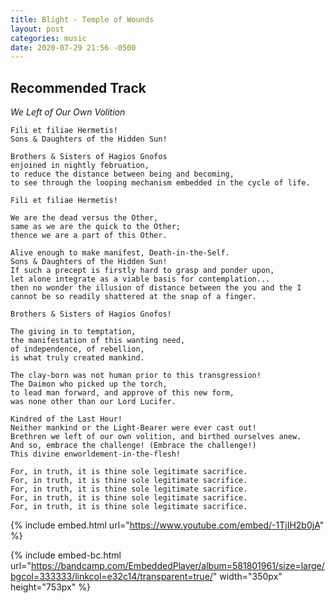 ```yaml
---
title: Blight - Temple of Wounds
layout: post
categories: music
date: 2020-07-29 21:56 -0500
---
```

## Recommended Track

_We Left of Our Own Volition_ 

```console
Fili et filiae Hermetis!
Sons & Daughters of the Hidden Sun!

Brothers & Sisters of Hagios Gnofos
enjoined in nightly februation,
to reduce the distance between being and becoming,
to see through the looping mechanism embedded in the cycle of life.

Fili et filiae Hermetis!

We are the dead versus the Other,
same as we are the quick to the Other;
thence we are a part of this Other.

Alive enough to make manifest, Death-in-the-Self.
Sons & Daughters of the Hidden Sun!
If such a precept is firstly hard to grasp and ponder upon,
let alone integrate as a viable basis for contemplation...
then no wonder the illusion of distance between the you and the I
cannot be so readily shattered at the snap of a finger.

Brothers & Sisters of Hagios Gnofos!

The giving in to temptation,
the manifestation of this wanting need,
of independence, of rebellion,
is what truly created mankind.

The clay-born was not human prior to this transgression!
The Daimon who picked up the torch,
to lead man forward, and approve of this new form,
was none other than our Lord Lucifer.

Kindred of the Last Hour!
Neither mankind or the Light-Bearer were ever cast out!
Brethren we left of our own volition, and birthed ourselves anew.
And so, embrace the challenge! (Embrace the challenge!)
This divine enworldement-in-the-flesh!

For, in truth, it is thine sole legitimate sacrifice.
For, in truth, it is thine sole legitimate sacrifice.
For, in truth, it is thine sole legitimate sacrifice.
For, in truth, it is thine sole legitimate sacrifice.
For, in truth, it is thine sole legitimate sacrifice.
```

{% include embed.html url="https://www.youtube.com/embed/-1TjIH2b0jA" %}

{% include embed-bc.html url="https://bandcamp.com/EmbeddedPlayer/album=581801961/size=large/bgcol=333333/linkcol=e32c14/transparent=true/" width="350px" height="753px" %}
